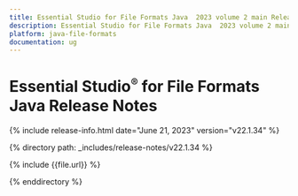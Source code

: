 ```yaml
---
title: Essential Studio for File Formats Java  2023 volume 2 main Release Release Notes  
description: Essential Studio for File Formats Java  2023 volume 2 main Release Release Notes  
platform: java-file-formats
documentation: ug
---
```


# Essential Studio<sup style="font-size:70%">&reg;</sup>  for File Formats Java Release Notes  

{% include release-info.html date="June 21, 2023"   version="v22.1.34" %} 

{% directory path: _includes/release-notes/v22.1.34 %}

{% include {{file.url}} %}

{% enddirectory %}

